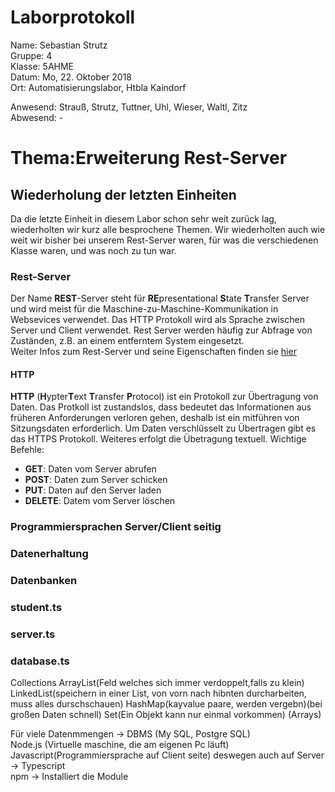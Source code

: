 # Laborprotokoll  
Name: Sebastian Strutz  
Gruppe: 4  
Klasse: 5AHME  
Datum: Mo, 22. Oktober 2018  
Ort: Automatisierungslabor, Htbla Kaindorf  

Anwesend: Strauß, Strutz, Tuttner, Uhl, Wieser, Waltl, Zitz  
Abwesend: -

# Thema:Erweiterung Rest-Server  

## Wiederholung der letzten Einheiten  
Da die letzte Einheit in diesem Labor schon sehr weit zurück lag, wiederholten wir kurz alle besprochene Themen. Wir wiederholten auch wie weit wir bisher bei unserem Rest-Server waren, für was die verschiedenen Klasse waren, und was noch zu tun war.  

### Rest-Server  
Der Name **REST**-Server steht für **RE**presentational **S**tate **T**ransfer Server und wird meist für die Maschine-zu-Maschine-Kommunikation in Websevices verwendet. Das HTTP Protokoll wird als Sprache zwischen Server und Client verwendet. Rest Server werden häufig zur Abfrage von Zuständen, z.B. an einem entferntem System eingesetzt.  
Weiter Infos zum Rest-Server und seine Eigenschaften finden sie [hier](https://github.com/HTLMechatronics/m14-la1-sx/blob/strsem13/strsem13/protokoll_g4_strsem13_2018-10-15.md)  
#### HTTP 
**HTTP** (**H**ypter**T**ext **T**ransfer **P**rotocol) ist ein Protokoll zur Übertragung von Daten. Das Protkoll ist zustandslos, dass bedeutet das Informationen aus früheren Anforderungen verloren gehen, deshalb ist ein mitführen von Sitzungsdaten erforderlich. Um Daten verschlüsselt zu Übertragen gibt es das HTTPS Protokoll. Weiteres erfolgt die Übetragung textuell. 
Wichtige Befehle:  
* **GET**:     Daten vom Server abrufen    
* **POST**:    Daten zum Server schicken   
* **PUT**:     Daten auf den Server laden  
* **DELETE**:  Datem vom Server löschen   

### Programmiersprachen Server/Client seitig 
### Datenerhaltung 
### Datenbanken  
### student.ts  
### server.ts  
### database.ts  
Collections 
ArrayList(Feld welches sich immer verdoppelt,falls zu klein) 
LinkedList(speichern in einer List, von vorn nach hibnten durcharbeiten, muss alles durschschauen)
HashMap(kayvalue paare, werden vergebn)(bei großen Daten schnell) 
Set(Ein Objekt kann nur einmal vorkommen)
(Arrays)   

Für viele Datenmmengen -> DBMS (My SQL, Postgre SQL)  
Node.js  (Virtuelle maschine, die am eigenen Pc läuft)  
Javascript(Programmiersprache auf Client seite)
deswegen auch auf Server -> Typescript  
npm -> Installiert die Module  
